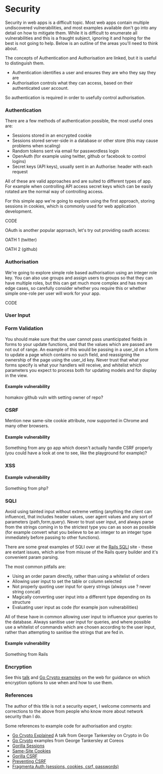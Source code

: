 # Security
Security in web apps is a difficult topic. Most web apps contain multiple undiscovered vulnerabilities, and most examples available don't go into any detail on how to mitigate them. While it is difficult to enumerate all vulnerabilities and this is a fraught subject, ignoring it and hoping for the best is not going to help. Below is an outline of the areas you'll need to think about. 

The concepts of Authentication and Authorisation are linked, but it is useful to distinguish them. 

* Authentication identifies a user and ensures they are who they say they are 
* Authorisation controls what they can access, based on their authenticated user account. 

So authentication is required in order to usefully control authorisation. 

### Authentication 

There are a few methods of authentication possible, the most useful ones are:

* Sessions stored in an encrypted cookie
* Sessions stored server-side in a database or other store (this may cause problems when scaling)
* Random tokens sent via email for passwordless login 
* OpenAuth (for example using twitter, github or facebook to control logins)
* Secret keys (API keys), usually sent in an Authorise: header with each request 

All of these are valid approaches and are suited to different types of app. For example when controlling API access secret keys which can be easily rotated are the normal way of controlling access. 

For this simple app we're going to explore using the first approach, storing sessions in cookies, which is commonly used for web application development. 

CODE

OAuth is another popular approach, let's try out providing oauth access:

OATH 1 (twitter)

OATH 2 (github)



### Authorisation 

We're going to explore simple role based authorisation using an integer role key. You can also use groups and assign users to groups so that they can have multiple roles, but this can get much more complex and has more edge cases, so carefully consider whether you require this or whether simple one-role per user will work for your app. 


CODE


### User Input 


### Form Validation

You should make sure that the user cannot pass unanticipated fields in forms to your update functions, and that the values which are passed are not out of range. An example of this would be passing in a user_id on a form to update a page which contains no such field, and reassigning the ownership of the page using the user_id key. Never trust that what your forms specify is what your handlers will receive, and whitelist which parameters you expect to process both for updating models and for display in the view. 



#### Example vulnerability 

homakov github vuln with setting owner of repo?



### CSRF 

Mention new same-site cookie attribute, now supported in Chrome and many other browsers.



#### Example vulnerability 

Something from any go app which doesn't actually handle CSRF properly (you could have a look at one to see, like the playground for example)?


### XSS 



#### Example vulnerability 

Something from php?


### SQLI 

Avoid using tainted input without extreme vetting (anything the client can influence), that includes header values, user agent values and any sort of parameters (path,form,query). Never to trust user input, and always parse from the strings coming in to the strictest type you can as soon as possible (for example convert what you believe to be an integer to an integer type immediately before passing to other functions). 

There are some great examples of SQLI over at the [Rails SQLI](http://rails-sqli.org/) site - these are extant issues, which arise from misuse of the Rails query builder and it's convenient param parsing. 

The most common pitfalls are:

* Using an order param directly, rather than using a whitelist of orders
* Allowing user input to set the table or column selected
* Not properly quoting user input for query strings (always use ? never string concat)
* Magically converting user input into a different type depending on its structure 
* Evaluating user input as code (for example json vulnerabilities)

All of these have in common allowing user input to influence your queries to the database. Always  sanitise user input for queries, and where possible use a whitelist of commands which are chosen according to the user input, rather than attempting to sanitise the strings that are fed in.


#### Example vulnerability 

Something from Rails 


### Encryption 

See this [talk](https://golangnews.com/stories/1469) and [Go Crypto examples](https://github.com/gtank/cryptopasta) on the web for guidance on which encryption options to use when and how to use them.
 
### References 

The author of this title is not a security expert, I welcome comments and corrections to the above from people who know more about network security than I do. 

Some references to example code for authorisation and crypto:


* [Go Crypto Explained](https://golangnews.com/stories/1469) A talk from George Tankersley on Crypto in Go
* [Go Crypto](https://github.com/gtank/cryptopasta) examples from George Tankersley at Coreos
* [Gorilla Sessions](https://github.com/gorilla/sessions)
* [Same-Site Cookies](https://www.netsparker.com/blog/web-security/same-site-cookie-attribute-prevent-cross-site-request-forgery/)
* [Gorilla CSRF](https://github.com/gorilla/csrf)
* [Preventing CSRF](https://elithrar.github.io/article/preventing-csrf-attacks-in-go/)
* [Fragmenta Auth (sessions, cookies, csrf, passwords)](https://github.com/fragmenta/auth) 
